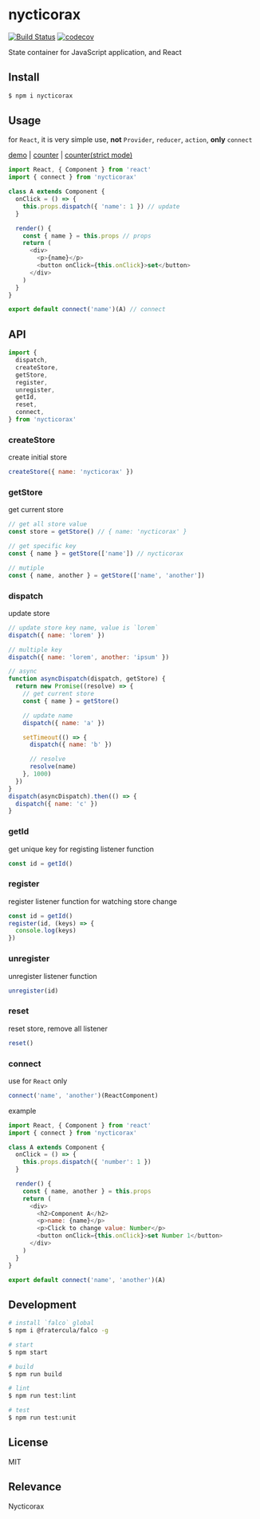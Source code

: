 # nycticorax

[![Build Status](https://travis-ci.org/fratercula/nycticorax.svg?branch=master)](https://travis-ci.org/fratercula/nycticorax)
[![codecov](https://codecov.io/gh/fratercula/nycticorax/branch/master/graph/badge.svg)](https://codecov.io/gh/fratercula/nycticorax)


State container for JavaScript application, and React

## Install

```bash
$ npm i nycticorax
```

## Usage

for `React`, it is very simple use, **not** `Provider`, `reducer`, `action`, **only** `connect`

[demo](https://fratercula.github.io/nycticorax/) | [counter](https://jsfiddle.net/am0200/gba9sdLp/) | [counter(strict mode)](https://jsfiddle.net/am0200/0L87d29h/)

```js
import React, { Component } from 'react'
import { connect } from 'nycticorax'

class A extends Component {
  onClick = () => {
    this.props.dispatch({ 'name': 1 }) // update
  }

  render() {
    const { name } = this.props // props
    return (
      <div>
        <p>{name}</p>
        <button onClick={this.onClick}>set</button>
      </div>
    )
  }
}

export default connect('name')(A) // connect
```

## API

```js
import {
  dispatch,
  createStore,
  getStore,
  register,
  unregister,
  getId,
  reset,
  connect,
} from 'nycticorax'
```

### createStore

create initial store

```js
createStore({ name: 'nycticorax' })
```

### getStore

get current store

```js
// get all store value
const store = getStore() // { name: 'nycticorax' }

// get specific key
const { name } = getStore(['name']) // nycticorax

// mutiple
const { name, another } = getStore(['name', 'another'])
```

### dispatch

update store

```js
// update store key name, value is `lorem`
dispatch({ name: 'lorem' })

// multiple key
dispatch({ name: 'lorem', another: 'ipsum' })

// async
function asyncDispatch(dispatch, getStore) {
  return new Promise((resolve) => {
    // get current store
    const { name } = getStore()

    // update name
    dispatch({ name: 'a' })

    setTimeout(() => {
      dispatch({ name: 'b' })

      // resolve
      resolve(name)
    }, 1000)
  })
}
dispatch(asyncDispatch).then(() => {
  dispatch({ name: 'c' })
}
```

### getId

get unique key for registing listener function

```js
const id = getId()
```

### register

register listener function for watching store change

```js
const id = getId()
register(id, (keys) => {
  console.log(keys)
})
```

### unregister

unregister listener function

```js
unregister(id)
```

### reset

reset store, remove all listener

```js
reset()
```

### connect

use for `React` only

```js
connect('name', 'another')(ReactComponent)
```

example

```js
import React, { Component } from 'react'
import { connect } from 'nycticorax'

class A extends Component {
  onClick = () => {
    this.props.dispatch({ 'number': 1 })
  }

  render() {
    const { name, another } = this.props
    return (
      <div>
        <h2>Component A</h2>
        <p>name: {name}</p>
        <p>Click to change value: Number</p>
        <button onClick={this.onClick}>set Number 1</button>
      </div>
    )
  }
}

export default connect('name', 'another')(A)
```

## Development

```bash
# install `falco` global
$ npm i @fratercula/falco -g

# start
$ npm start

# build
$ npm run build

# lint
$ npm run test:lint

# test
$ npm run test:unit
```

## License

MIT

## Relevance

Nycticorax
